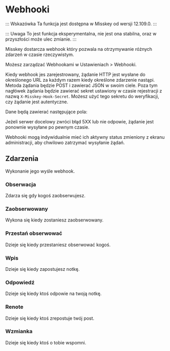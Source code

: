# Webhooki

::: Wskazówka
Ta funkcja jest dostępna w Misskey od wersji 12.109.0.
:::

::: Uwaga
To jest funkcja eksperymentalna, nie jest ona stabilna, oraz w przyszłości może ulec zmianie.
:::

Misskey dostarcza webhook który pozwala na otrzymywanie różnych zdarzeń w czasie rzeczywistym.

Możesz zarządzać Webhookami w Ustawieniach > Webhooki.

Kiedy webhook jes zarejestrowany, żądanie HTTP jest wysłane do określonego URL za każdym razem kiedy określone zdarzenie nastąpi. Metoda żądania będzie POST i zawierać JSON w swoim ciele.
Poza tym nagłówek żądania będzie zawierać sekret ustawiony w czasie rejestracji z nazwą `X-Misskey-Hook-Secret`. Możesz użyć tego sekretu do weryfikacji, czy żądanie jest autentyczne.

Dane będą zawierać następujące pola:

<MkSchemaViewerItemObject :schema="{
	type: 'object',
	properties: {
		hookId: {
			type: 'string',
			description: 'Webhook ID',
		},
		userId: {
			type: 'string',
			description: 'User ID of webhook creator',
		},
		eventId: {
			type: 'string',
			description: 'Event ID',
		},
		createdAt: {
			type: 'integer',
			description: 'Date and time of event occurrence (UNIX time, ms)',
		},
		type: {
			type: 'string',
			description: 'Event type',
		},
		body: {
			type: 'object',
			description: 'Event payload',
		},
	}
}"/>

Jeżeli serwer docelowy zwróci błąd 5XX lub nie odpowie, żądanie jest ponownie wysyłane po pewnym czasie.

Webhooki mogą indywidualnie mieć ich aktywny status zmieniony z ekranu administracji, aby chwilowo zatrzymać wysyłanie żądań.

## Zdarzenia

Wykonanie jego wyśle webhook.

### Obserwacja

Zdarza się gdy kogoś zaobserwujesz.

<MkSchemaViewerItemObject :schema="{
	type: 'object',
	properties: {
		user: {
			$ref: 'misskey://User',
			description: 'User that is followed',
		},
	}
}"/>

### Zaobserwowany

Wykona się kiedy zostaniesz zaobserwowany.

<MkSchemaViewerItemObject :schema="{
	type: 'object',
	properties: {
		user: {
			$ref: 'misskey://User',
			description: 'User that is following you',
		},
	}
}"/>

### Przestań obserwować

Dzieje się kiedy przestaniesz obserwować kogoś.

<MkSchemaViewerItemObject :schema="{
	type: 'object',
	properties: {
		user: {
			$ref: 'misskey://User',
			description: 'The user being unfollowed',
		},
	}
}"/>

### Wpis

Dzieje się kiedy zapostujesz notkę.

<MkSchemaViewerItemObject :schema="{
	type: 'object',
	properties: {
		note: {
			$ref: 'misskey://Note',
			description: 'The composed note',
		},
	}
}"/>

### Odpowiedź

Dzieje się kiedy ktoś odpowie na twoją notkę.

<MkSchemaViewerItemObject :schema="{
	type: 'object',
	properties: {
		note: {
			$ref: 'misskey://Note',
			description: 'The reply',
		},
	}
}"/>

### Renote

Dzieje się kiedy ktoś zrepostuje twój post.

<MkSchemaViewerItemObject :schema="{
	type: 'object',
	properties: {
		note: {
			$ref: 'misskey://Note',
			description: 'Renote',
		},
	}
}"/>

### Wzmianka

Dzieje się kiedy ktoś o tobie wspomni.

<MkSchemaViewerItemObject :schema="{
	type: 'object',
	properties: {
		note: {
			$ref: 'misskey://Note',
			description: 'The note that contains the mention',
		},
	}
}"/>
